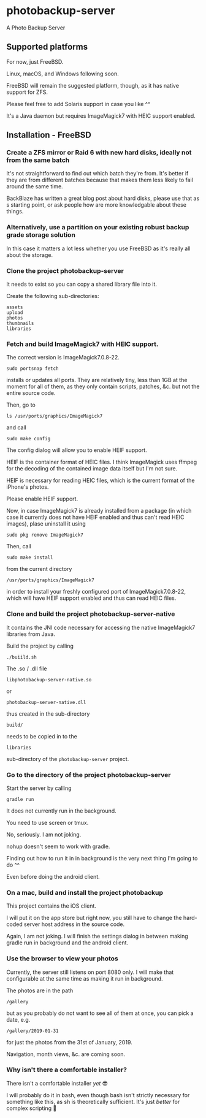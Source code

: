 # photobackup-server

A Photo Backup Server

## Supported platforms

For now, just FreeBSD.

Linux, macOS, and Windows following soon.

FreeBSD will remain the suggested platform, though, as it has native support for ZFS.

Please feel free to add Solaris support in case you like ^^

It's a Java daemon but requires ImageMagick7 with HEIC support enabled.

## Installation - FreeBSD

### Create a ZFS mirror or Raid 6 with new hard disks, ideally not from the same batch

It's not straightforward to find out which batch they're from. It's better if they are
from different batches because that makes them less likely to fail around the same time.

BackBlaze has written a great blog post about hard disks, please use that as s starting
point, or ask people how are more knowledgable about these things.

### Alternatively, use a partition on your existing robust backup grade storage solution

In this case it matters a lot less whether you use FreeBSD as it's really all about the storage.

### Clone the project photobackup-server

It needs to exist so you can copy a shared library file into it.

Create the following sub-directories:

    assets
    upload
    photos
    thumbnails
    libraries

### Fetch and build ImageMagick7 with HEIC support.

The correct version is ImageMagick7.0.8-22.

    sudo portsnap fetch

installs or updates all ports. They are relatively tiny, less than 1GB at the moment for all of them, as they only contain scripts, patches, &c. but not the entire source code.

Then, go to 

    ls /usr/ports/graphics/ImageMagick7

and call

    sudo make config

The config dialog will allow you to enable HEIF support.

HEIF is the container format of HEIC files. I think ImageMagick uses ffmpeg for the decoding of the contained image data itself but I'm not sure.

HEIF is necessary for reading HEIC files, which is the current format of the iPhone's photos.

Please enable HEIF support.

Now, in case ImageMagick7 is already installed from a package (in which case it currently does not have HEIF enabled and thus can't read HEIC images), plase uninstall it using

    sudo pkg remove ImageMagick7

Then, call

    sudo make install

from the current directory

    /usr/ports/graphics/ImageMagick7

in order to install your freshly configured port of ImageMagick7.0.8-22, which will have HEIF support enabled and thus can read HEIC files.

### Clone and build the project photobackup-server-native

It contains the JNI code necessary for accessing the native ImageMagick7 libraries from Java.

Build the project by calling

    ./buiild.sh

The .so / .dll file

    libphotobackup-server-native.so
    
or

    photobackup-server-native.dll

thus created in the sub-directory

    build/

needs to be copied in to the

    libraries

sub-directory of the ```photobackup-server``` project.

### Go to the directory of the project photobackup-server

Start the server by calling

    gradle run

It does not currently run in the background.

You need to use screen or tmux.

No, seriously. I am not joking.

nohup doesn't seem to work with gradle.

Finding out how to run it in in background is the very next thing I'm going to do ^^

Even before doing the android client.

### On a mac, build and install the project photobackup

This project contains the iOS client.

I will put it on the app store but right now, you still have to change the hard-coded server host address in the source code.

Again, I am not joking. I will finish the settings dialog in between making gradle run in background and the android client.

### Use the browser to view your photos

Currently, the server still listens on port 8080 only. I will make that configurable at the same time as making it run in background.

The photos are in the path

    /gallery

but as you probably do not want to see all of them at once, you can pick a date, e.g.

    /gallery/2019-01-31

for just the photos from the 31st of January, 2019.

Navigation, month views, &c. are coming soon.

### Why isn't there a comfortable installer?

There isn't a comfortable installer *yet* 😎

I will probably do it in bash, even though bash isn't strictly necessary for something like this, as sh is theoretically sufficient. It's just *better* for complex scripting 🤣
